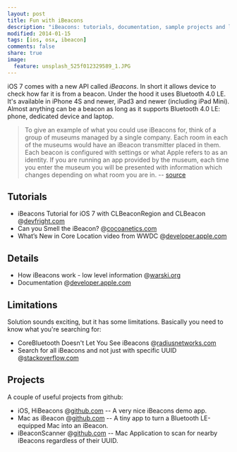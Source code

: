 ```yaml
---
layout: post
title: Fun with iBeacons
description: "iBeacons: tutorials, documentation, sample projects and limitations."
modified: 2014-01-15
tags: [ios, osx, ibeacon]
comments: false
share: true
image:
  feature: unsplash_525f012329589_1.JPG
---
```


iOS 7 comes with a new API called *iBeacons*. In short it allows device to check how far it is from a beacon. Under the hood it uses Bluetooth 4.0 LE. It's available in iPhone 4S and newer, iPad3 and newer (including iPad Mini). Almost anything can be a beacon as long as it supports Bluetooth 4.0 LE: phone, dedicated device and laptop. 

> To give an example of what you could use iBeacons for, think of a group of museums managed by a single company. Each room in each of the museums would have an iBeacon transmitter placed in them. Each beacon is configured with settings or what Apple refers to as an identity. If you are running an app provided by the museum, each time you enter the museum you will be presented with information which changes depending on what room you are in. -- [source](http://www.devfright.com/ibeacons-tutorial-ios-7-clbeaconregion-clbeacon)

## Tutorials
 - iBeacons Tutorial for iOS 7 with CLBeaconRegion and CLBeacon @[devfright.com](http://www.devfright.com/ibeacons-tutorial-ios-7-clbeaconregion-clbeacon/)
 - Can you Smell the iBeacon? @[cocoanetics.com](http://www.cocoanetics.com/2013/11/can-you-smell-the-ibeacon/)
 - What’s New in Core Location video from WWDC @[developer.apple.com](https://developer.apple.com/wwdc/videos/)

## Details
- How iBeacons work - low level information @[warski.org](http://www.warski.org/blog/2014/01/how-ibeacons-work/) 
- Documentation @[developer.apple.com](https://developer.apple.com/library/ios/documentation/CoreLocation/Reference/CLBeaconRegion_class/Reference/Reference.html#//apple_ref/doc/uid/TP40013054-CH1-DontLinkElementID_1)

## Limitations
Solution sounds exciting, but it has some limitations. Basically you need to know what you're searching for:

 - CoreBluetooth Doesn't Let You See iBeacons @[radiusnetworks.com](http://developer.radiusnetworks.com/2013/10/21/corebluetooth-doesnt-let-you-see-ibeacons.html)
 - Search for all iBeacons and not just with specific UUID @[stackoverflow.com](http://stackoverflow.com/questions/18784285/search-for-all-ibeacons-and-not-just-with-specific-uuid)

## Projects
A couple of useful projects from github:

 - iOS, HiBeacons @[github.com](https://github.com/nicktoumpelis/HiBeacons) -- A very nice iBeacons demo app.
 - Mac as iBeacon @[github.com](https://github.com/timd/MactsAsBeacon) -- A tiny app to turn a Bluetooth LE-equipped Mac into an iBeacon.
 - iBeaconScanner @[github.com](https://github.com/liamnichols/iBeaconScanner) -- Mac Application to scan for nearby iBeacons regardless of their UUID.


